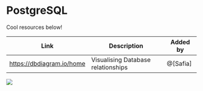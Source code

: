 
# PostgreSQL

Cool resources below!

| Link                                             | Description   | Added by                                           |
| ------------------------------------------------ | ------------- | -------------------------------------------------- |
| https://dbdiagram.io/home | Visualising Database relationships | @[Safia]|(https://github.com/fi-ya)

![](https://cdn.discordapp.com/attachments/817070637880967228/834368452693196800/sqljoins.png)

